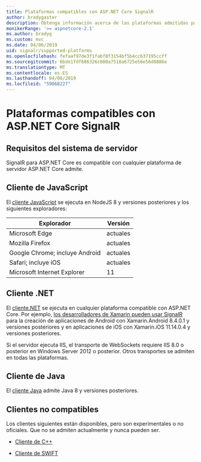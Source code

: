 ```yaml
---
title: Plataformas compatibles con ASP.NET Core SignalR
author: bradygaster
description: Obtenga información acerca de las plataformas admitidas para ASP.NET Core SignalR.
monikerRange: '>= aspnetcore-2.1'
ms.author: bradyg
ms.custom: mvc
ms.date: 04/06/2019
uid: signalr/supported-platforms
ms.openlocfilehash: fefaaf97de3f1fabf8f3154bf5b4ccb37195ccff
ms.sourcegitcommit: 6bde1fdf686326c080a7518a6725e56e56d8886e
ms.translationtype: MT
ms.contentlocale: es-ES
ms.lasthandoff: 04/08/2019
ms.locfileid: "59068227"
---
```

# <a name="aspnet-core-signalr-supported-platforms"></a>Plataformas compatibles con ASP.NET Core SignalR

## <a name="server-system-requirements"></a>Requisitos del sistema de servidor

SignalR para ASP.NET Core es compatible con cualquier plataforma de servidor ASP.NET Core admite.

## <a name="javascript-client"></a>Cliente de JavaScript

El [cliente JavaScript](https://www.npmjs.com/package/@aspnet/signalr) se ejecuta en NodeJS 8 y versiones posteriores y los siguientes exploradores:

| Explorador                         | Versión |
| ------------------------------- | ------- |
| Microsoft Edge                  | actuales |
| Mozilla Firefox                 | actuales |
| Google Chrome; incluye Android | actuales |
| Safari; incluye iOS            | actuales |
| Microsoft Internet Explorer     | 11      |
 
## <a name="net-client"></a>Cliente .NET

El [cliente.NET](https://www.nuget.org/packages/Microsoft.AspNetCore.SignalR/) se ejecuta en cualquier plataforma compatible con ASP.NET Core. Por ejemplo, [los desarrolladores de Xamarin pueden usar SignalR](https://github.com/aspnet/Announcements/issues/305) para la creación de aplicaciones de Android con Xamarin.Android 8.4.0.1 y versiones posteriores y en aplicaciones de iOS con Xamarin.iOS 11.14.0.4 y versiones posteriores.

Si el servidor ejecuta IIS, el transporte de WebSockets requiere IIS 8.0 o posterior en Windows Server 2012 o posterior. Otros transportes se admiten en todas las plataformas.

## <a name="java-client"></a>Cliente de Java

El [cliente Java](https://search.maven.org/artifact/com.microsoft.aspnet/signalr) admite Java 8 y versiones posteriores.

## <a name="unsupported-clients"></a>Clientes no compatibles

Los clientes siguientes están disponibles, pero son experimentales o no oficiales. Que no se admiten actualmente y nunca pueden ser.

* [Cliente de C++](https://github.com/aspnet/SignalR/tree/master/clients/cpp)

* [Cliente de SWIFT](https://github.com/moozzyk/SignalR-Client-Swift)
